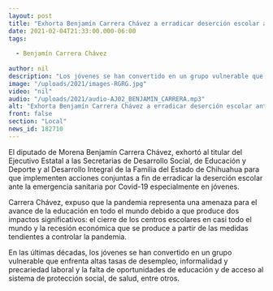 ```yaml
---
layout: post
title: "Exhorta Benjamín Carrera Chávez a erradicar deserción escolar ante emergencia sanitaria por Covid-19"
date: 2021-02-04T21:33:00.000-06:00
tags:
  
  - Benjamín Carrera Chávez
  
author: nil
description: "Los jóvenes se han convertido en un grupo vulnerable que enfrenta altas tasas de desempleo"
image: "/uploads/2021/images-RGRG.jpg"
video: "nil"
audio: "/uploads/2021/audio-AJ02_BENJAMIN_CARRERA.mp3"
alt: "Exhorta Benjamín Carrera Chávez a erradicar deserción escolar ante emergencia sanitaria por Covid-19"
front: false
section: "Local"
news_id: 182710
---
```


El diputado de Morena Benjamín Carrera Chávez, exhortó al titular del Ejecutivo Estatal a las Secretarias de Desarrollo Social, de Educación y Deporte y al Desarrollo Integral de la Familia del Estado de Chihuahua para que implementen acciones conjuntas a fin de erradicar la deserción escolar ante la emergencia sanitaria por Covid-19 especialmente en jóvenes.
 
Carrera Chávez, expuso que la pandemia representa una amenaza para el avance de la educación en todo el mundo debido a que produce dos impactos significativos: el cierre de los centros escolares en casi todo el mundo y la recesión económica que se produce a partir de las medidas tendientes a controlar la pandemia. 

En las últimas décadas, los jóvenes se han convertido en un grupo vulnerable que enfrenta altas tasas de desempleo, informalidad y precariedad laboral y la falta de oportunidades de educación y de acceso al sistema de protección social, de salud, entre otros. 